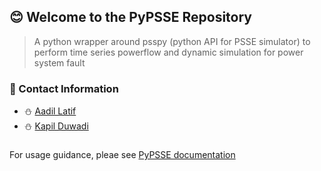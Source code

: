 ﻿## :blush: Welcome to the PyPSSE Repository

> A python wrapper around psspy (python API for PSSE simulator) to perform
> time series powerflow and dynamic simulation for power system fault

### :email: Contact Information
* :snowman: [Aadil Latif](mailto:aadil.latif@nrel.gov)
* :snowman: [Kapil Duwadi](mailto:kapil.duwadi@nrel.gov)

###

For usage guidance, pleae see [PyPSSE documentation](https://NREL.github.io/PyPSSE/)
